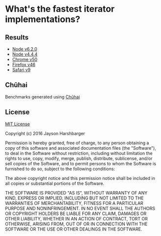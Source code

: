 # What's the fastest iterator implementations?

## Results

- [Node v6.2.0](./results/node-v6.2.md)
- [Node v4.4.4](./results/node-v4.4.md)
- [Chrome v50](./results/chrome-v50.md)
- [Firefox v46](./results/chrome-v46.md)
- [Safari v9](./results/chrome-v9.md)

## Chūhai

Benchmarks generated using [Chūhai](https://github.com/Hypercubed/chuhai)

## License

[MIT License](http://en.wikipedia.org/wiki/MIT_License)

Copyright (c) 2016 Jayson Harshbarger

Permission is hereby granted, free of charge, to any person obtaining a copy of this software and associated documentation files (the "Software"), to deal in the Software without restriction, including without limitation the rights to use, copy, modify, merge, publish, distribute, sublicense, and/or sell copies of the Software, and to permit persons to whom the Software is furnished to do so, subject to the following conditions:

The above copyright notice and this permission notice shall be included in all copies or substantial portions of the Software.

THE SOFTWARE IS PROVIDED "AS IS", WITHOUT WARRANTY OF ANY KIND, EXPRESS OR IMPLIED, INCLUDING BUT NOT LIMITED TO THE WARRANTIES OF MERCHANTABILITY, FITNESS FOR A PARTICULAR PURPOSE AND NONINFRINGEMENT. IN NO EVENT SHALL THE AUTHORS OR COPYRIGHT HOLDERS BE LIABLE FOR ANY CLAIM, DAMAGES OR OTHER LIABILITY, WHETHER IN AN ACTION OF CONTRACT, TORT OR OTHERWISE, ARISING FROM, OUT OF OR IN CONNECTION WITH THE SOFTWARE OR THE USE OR OTHER DEALINGS IN THE SOFTWARE.

